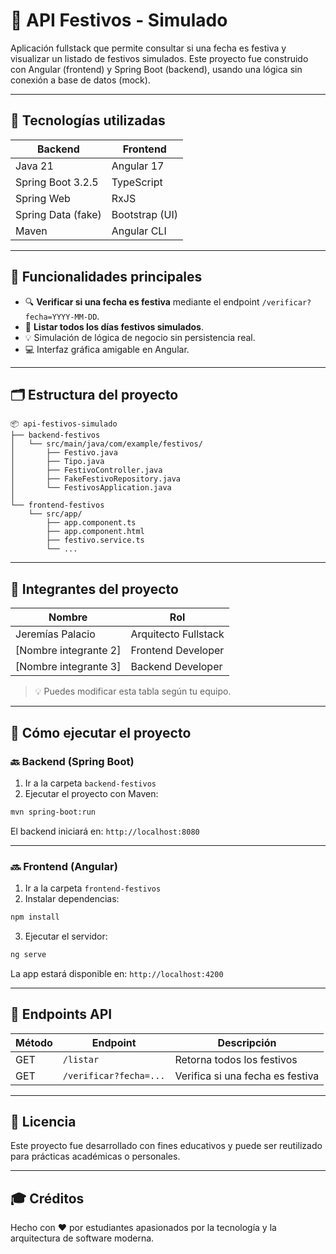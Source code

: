 # 📅 API Festivos - Simulado

Aplicación fullstack que permite consultar si una fecha es festiva y visualizar un listado de festivos simulados. Este proyecto fue construido con Angular (frontend) y Spring Boot (backend), usando una lógica sin conexión a base de datos (mock).

---

## 🔧 Tecnologías utilizadas

| Backend             | Frontend       |
|---------------------|----------------|
| Java 21             | Angular 17     |
| Spring Boot 3.2.5   | TypeScript     |
| Spring Web          | RxJS           |
| Spring Data (fake)  | Bootstrap (UI) |
| Maven               | Angular CLI    |

---

## 🎯 Funcionalidades principales

- 🔍 **Verificar si una fecha es festiva** mediante el endpoint `/verificar?fecha=YYYY-MM-DD`.
- 📆 **Listar todos los días festivos simulados**.
- 💡 Simulación de lógica de negocio sin persistencia real.
- 💻 Interfaz gráfica amigable en Angular.

---

## 🗂 Estructura del proyecto

```
📦 api-festivos-simulado
├── backend-festivos
│   └── src/main/java/com/example/festivos/
│       ├── Festivo.java
│       ├── Tipo.java
│       ├── FestivoController.java
│       ├── FakeFestivoRepository.java
│       └── FestivosApplication.java
│
└── frontend-festivos
    └── src/app/
        ├── app.component.ts
        ├── app.component.html
        ├── festivo.service.ts
        └── ...
```

---

## 👥 Integrantes del proyecto

| Nombre               | Rol                   |
|----------------------|------------------------|
| Jeremías Palacio     | Arquitecto Fullstack   |
| [Nombre integrante 2] | Frontend Developer     |
| [Nombre integrante 3] | Backend Developer      |

> 💡 Puedes modificar esta tabla según tu equipo.

---

## 🚀 Cómo ejecutar el proyecto

### 🔙 Backend (Spring Boot)

1. Ir a la carpeta `backend-festivos`
2. Ejecutar el proyecto con Maven:

```bash
mvn spring-boot:run
```

El backend iniciará en: `http://localhost:8080`

---

### 🔜 Frontend (Angular)

1. Ir a la carpeta `frontend-festivos`
2. Instalar dependencias:

```bash
npm install
```

3. Ejecutar el servidor:

```bash
ng serve
```

La app estará disponible en: `http://localhost:4200`

---

## 🔗 Endpoints API

| Método | Endpoint               | Descripción                        |
|--------|------------------------|------------------------------------|
| GET    | `/listar`              | Retorna todos los festivos         |
| GET    | `/verificar?fecha=...` | Verifica si una fecha es festiva   |

---

## 📝 Licencia

Este proyecto fue desarrollado con fines educativos y puede ser reutilizado para prácticas académicas o personales.

---

## 🎓 Créditos

Hecho con ❤️ por estudiantes apasionados por la tecnología y la arquitectura de software moderna.
